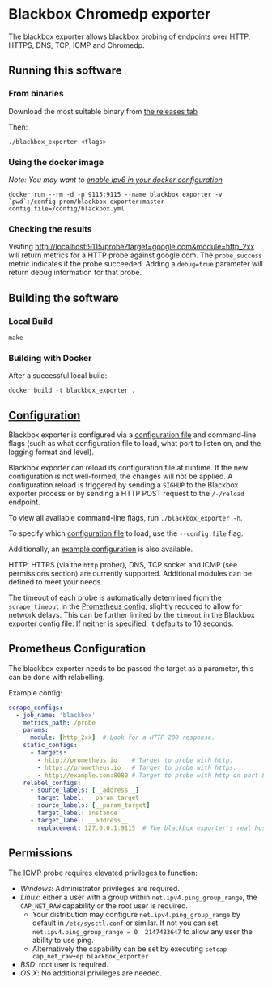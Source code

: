 # Blackbox Chromedp exporter

The blackbox exporter allows blackbox probing of endpoints over
HTTP, HTTPS, DNS, TCP, ICMP and Chromedp.

## Running this software

### From binaries

Download the most suitable binary from [the releases tab](https://github.com/prometheus/blackbox_exporter/releases)

Then:

    ./blackbox_exporter <flags>


### Using the docker image

*Note: You may want to [enable ipv6 in your docker configuration](https://docs.docker.com/v17.09/engine/userguide/networking/default_network/ipv6/)*

    docker run --rm -d -p 9115:9115 --name blackbox_exporter -v `pwd`:/config prom/blackbox-exporter:master --config.file=/config/blackbox.yml

### Checking the results

Visiting [http://localhost:9115/probe?target=google.com&module=http_2xx](http://localhost:9115/probe?target=google.com&module=http_2xx)
will return metrics for a HTTP probe against google.com. The `probe_success`
metric indicates if the probe succeeded. Adding a `debug=true` parameter
will return debug information for that probe.

## Building the software

### Local Build

    make


### Building with Docker

After a successful local build:

    docker build -t blackbox_exporter .

## [Configuration](CONFIGURATION.md)

Blackbox exporter is configured via a [configuration file](CONFIGURATION.md) and command-line flags (such as what configuration file to load, what port to listen on, and the logging format and level).

Blackbox exporter can reload its configuration file at runtime. If the new configuration is not well-formed, the changes will not be applied.
A configuration reload is triggered by sending a `SIGHUP` to the Blackbox exporter process or by sending a HTTP POST request to the `/-/reload` endpoint.

To view all available command-line flags, run `./blackbox_exporter -h`.

To specify which [configuration file](CONFIGURATION.md) to load, use the `--config.file` flag.

Additionally, an [example configuration](example.yml) is also available.

HTTP, HTTPS (via the `http` prober), DNS, TCP socket and ICMP (see permissions section) are currently supported.
Additional modules can be defined to meet your needs.

The timeout of each probe is automatically determined from the `scrape_timeout` in the [Prometheus config](https://prometheus.io/docs/operating/configuration/#configuration-file), slightly reduced to allow for network delays. 
This can be further limited by the `timeout` in the Blackbox exporter config file. If neither is specified, it defaults to 10 seconds.

## Prometheus Configuration

The blackbox exporter needs to be passed the target as a parameter, this can be
done with relabelling.

Example config:
```yml
scrape_configs:
  - job_name: 'blackbox'
    metrics_path: /probe
    params:
      module: [http_2xx]  # Look for a HTTP 200 response.
    static_configs:
      - targets:
        - http://prometheus.io    # Target to probe with http.
        - https://prometheus.io   # Target to probe with https.
        - http://example.com:8080 # Target to probe with http on port 8080.
    relabel_configs:
      - source_labels: [__address__]
        target_label: __param_target
      - source_labels: [__param_target]
        target_label: instance
      - target_label: __address__
        replacement: 127.0.0.1:9115  # The blackbox exporter's real hostname:port.
```

## Permissions

The ICMP probe requires elevated privileges to function:

* *Windows*: Administrator privileges are required.
* *Linux*: either a user with a group within `net.ipv4.ping_group_range`, the
  `CAP_NET_RAW` capability or the root user is required.
  * Your distribution may configure `net.ipv4.ping_group_range` by default in
    `/etc/sysctl.conf` or similar. If not you can set
    `net.ipv4.ping_group_range = 0  2147483647` to allow any user the ability
    to use ping.
  * Alternatively the capability can be set by executing `setcap cap_net_raw+ep
    blackbox_exporter`
* *BSD*: root user is required.
* *OS X*: No additional privileges are needed.
